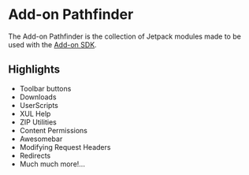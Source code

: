 # Add-on Pathfinder

The Add-on Pathfinder is the collection of Jetpack modules made to be used with the
[Add-on SDK](https://github.com/mozilla/addon-sdk).

## Highlights

* Toolbar buttons
* Downloads
* UserScripts
* XUL Help
* ZIP Utilities
* Content Permissions
* Awesomebar
* Modifying Request Headers
* Redirects
* Much much more!...
